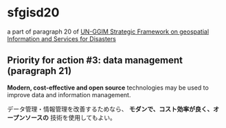 # sfgisd20
a part of paragraph 20 of [UN-GGIM Strategic Framework on geospatial Information and Services for Disasters](http://ggim.un.org/documents/UN-GGIM_Strategic_Framework_Disasters_final.pdf)
## Priority for action #3: data management (paragraph 21)
__Modern, cost-effective and open source__ technologies may be used to improve data and information management.

データ管理・情報管理を改善するためなら、 __モダンで、コスト効率が良く、オープンソースの__ 技術を使用してもよい。

